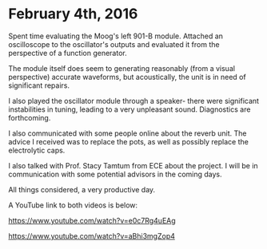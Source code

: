 # February 4th, 2016

Spent time evaluating the Moog's left 901-B module. Attached an oscilloscope to the oscillator's outputs and evaluated it from the perspective of a function generator. 

The module itself does seem to generating reasonably (from a visual perspective) accurate waveforms, but acoustically, the unit is in need of significant repairs. 

I also played the oscillator module through a speaker- there were significant instabilities in tuning, leading to a very unpleasant sound. Diagnostics are forthcoming. 

I also communicated with some people online about the reverb unit. The advice I received was to replace the pots, as well as possibly replace the electrolytic caps. 

I also talked with Prof. Stacy Tamtum from ECE about the project. I will be in communication with some potential advisors in the coming days. 

All things considered, a very productive day. 


A YouTube link to both videos is below: 

https://www.youtube.com/watch?v=e0c7Rg4uEAg

https://www.youtube.com/watch?v=aBhi3mgZop4
